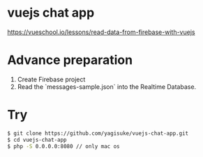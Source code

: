 # vuejs chat app
https://vueschool.io/lessons/read-data-from-firebase-with-vuejs

# Advance preparation
<ol>
<li>Create Firebase project
<li>Read the `messages-sample.json` into the Realtime Database.
</ol>

# Try
```sh
$ git clone https://github.com/yagisuke/vuejs-chat-app.git
$ cd vuejs-chat-app
$ php -S 0.0.0.0:8080 // only mac os
```

